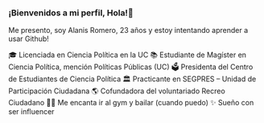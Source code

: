 ### ¡Bienvenidos a mi perfil, Hola!👋

Me presento, soy Alanis Romero, 23 años y estoy intentando aprender a usar Github!

🎓 Licenciada en Ciencia Política en la UC
📚 Estudiante de Magíster en Ciencia Política, mención Políticas Públicas (UC)
🗳️ Presidenta del Centro de Estudiantes de Ciencia Política
🏛️ Practicante en SEGPRES – Unidad de Participación Ciudadana
🌎 Cofundadora del voluntariado Recreo Ciudadano
🏋️‍♀️ Me encanta ir al gym y  bailar (cuando puedo)
✨ Sueño con ser influencer

